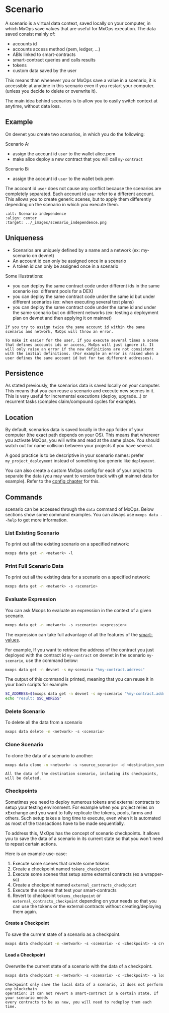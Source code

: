# Scenario

A scenario is a virtual data context, saved locally on your computer, in which MxOps save values that are useful for MxOps execution. The data saved consist mainly of:

- accounts id
- accounts access method (pem, ledger, ...)
- ABIs linked to smart-contracts
- smart-contract queries and calls results
- tokens
- custom data saved by the user


This means than whenever you or MxOps save a value in a scenario, it is accessible at anytime in this scenario even if you restart your computer. (unless you decide to delete or overwrite it).

The main idea behind scenarios is to allow you to easily switch context at anytime, without data loss.

## Example

On devnet you create two scenarios, in which you do the following:

Scenario A:

- assign the account id `user` to the wallet alice.pem
- make alice deploy a new contract that you will call `my-contract`

Scenario B:

- assign the account id `user` to the wallet bob.pem


The account id `user` does not cause any conflict because the scenarios are completely separated. Each account id `user` refer to a different account.
This allows you to create generic scenes, but to apply them differently depending on the scenario in which you execute them.

```{figure} ../_images/scenario_independence.png
:alt: Scenario independence
:align: center
:target: ../_images/scenario_independence.png
```

## Uniqueness

- Scenarios are uniquely defined by a name and a network (ex: my-scenario on devnet)
- An account id can only be assigned once in a scenario
- A token id can only be assigned once in a scenario

Some illustrations:
- you can deploy the same contract code under different ids in the same scenario (ex: different pools for a DEX)
- you can deploy the same contract code under the same id but under different scenarios (ex: when executing several test plans)
- you can deploy the same contract code under the same id and under the same scenario but on different networks (ex: testing a deployment plan on devnet and then applying it on mainnet)

```{warning}
If you try to assign twice the same account id within the same scenario and network, MxOps will throw an error.
```

```{note}
To make it easier for the user, if you execute several times a scene that defines accounts ids or access, MxOps will just ignore it. It will only raise an error if the new definitions are not consistent with the initial definitions. (For example an error is raised when a user defines the same account id but for two different addresses).
```

## Persistence

As stated previously, the scenarios data is saved locally on your computer. This means that you can reuse a scenario and execute new scenes in it. This is very useful for incremental executions (deploy, upgrade...) or recurrent tasks (complex claim/compound cycles for example).

## Location

By default, scenarios data is saved locally in the app folder of your computer (the exact path depends on your OS). This means that wherever you activate MxOps, you will write and read at the same place. You should watch out for name collision between your projects if you have several.

A good practice is to be descriptive in your scenario names: prefer `my_project_deployment` instead of something too generic like `deployment`.

You can also create a custom MxOps config for each of your project to separate the data (you may want to version track with git mainnet data for example). Refer to the [config chapter](config) for this.

## Commands

scenario can be accessed through the `data` command of MxOps.
Below sections show some command examples. You can always use `mxops data --help` to get more information.

### List Existing Scenario

To print out all the existing scenario on a specified network:

```bash
mxops data get -n <network> -l
```

### Print Full Scenario Data

To print out all the existing data for a scenario on a specified network:

```bash
mxops data get -n <network> -s <scenario>
```

### Evaluate Expression

You can ask Mxops to evaluate an expression in the context of a given scenario.

```bash
mxops data get -n <network> -s <scenario> <expression>
```

The expression can take full advantage of all the features of the [smart-values](values).

For example, If you want to retrieve the address of the contract you just deployed with the contract id `my-contract` on devnet in the scenario `my-scenario`, use the command below:

```bash
mxops data get -n devnet -s my-scenario "%my-contract.address"
```

The output of this command is printed, meaning that you can reuse it in your bash scripts for example:

```bash
SC_ADDRESS=$(mxops data get -n devnet -s my-scenario "%my-contract.address")
echo "result: $SC_ADRESS"
```

### Delete Scenario

To delete all the data from a scenario

```bash
mxops data delete -n <network> -s <scenario>
```

### Clone Scenario

To clone the data of a scenario to another:

```bash
mxops data clone -n <network> -s <source_scenario> -d <destination_scenario>
```

```{warning}
All the data of the destination scenario, including its checkpoints, will be deleted.
```

### Checkpoints

Sometimes you need to deploy numerous tokens and external contracts to setup your testing
environment. For example when you project relies on xExchange and you want to fully replicate the tokens, pools,
farms and others.
Such setup takes a long time to execute, even when it is automated as most of the transactions have to be made sequentially.

To address this, MxOps has the concept of scenario checkpoints. It allows you to save the data of a scenario in its current state so that you won't need to repeat certain actions.

Here is an example use-case:

1. Execute some scenes that create some tokens
2. Create a checkpoint named `tokens_checkpoint`
3. Execute some scenes that setup some external contracts (ex a wrapper-sc)
4. Create a checkpoint named `external_contracts_checkpoint`
5. Execute the scenes that test your smart-contracts
6. Revert to checkpoint `tokens_checkpoint` or `external_contracts_checkpoint` depending on your needs so that you can use the tokens or the external contracts without creating/deploying them again.

#### Create a Checkpoint

To save the current state of a scenario as a checkpoint.

```bash
mxops data checkpoint -n <network> -s <scenario> -c <checkpoint> -a create
```

#### Load a Checkpoint

Overwrite the current state of a scenario with the data of a checkpoint.

```bash
mxops data checkpoint -n <network> -s <scenario> -c <checkpoint> -a load
```

```{warning}
Checkpoint only save the local data of a scenario, it does not perform any blockchain
operation: It can not revert a smart-contract in a certain state. If your scenario needs
every contracts to be as new, you will need to redeploy them each time.
```
